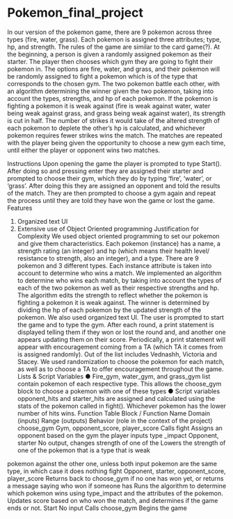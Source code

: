 # Pokemon_final_project
In our version of the pokemon game, there are 9 pokemon across three types (fire, water, grass). Each pokemon is assigned three attributes; type, hp, and strength.
The rules of the game are similar to the card game(?). At the beginning, a person is given a randomly assigned pokemon as their starter.
The player then chooses which gym they are going to fight their pokemon in. The options are fire, water, and grass, and their pokemon will be randomly assigned to fight a pokemon which is of the type that corresponds to the chosen gym. The two pokemon battle each other, with an algorithm determining the winner given the two pokemon, taking into account the types, strengths, and hp of each pokemon. If the pokemon is fighting a pokemon it is weak against (fire is weak against water, water being weak against grass, and grass being weak against water), its strength is cut in half. The number of strikes it would take of the altered strength of each pokemon to deplete the other’s hp is calculated, and whichever pokemon requires fewer strikes wins the match. The matches are repeated with the player being given the opportunity to choose a new gym each time, until either the player or opponent wins two matches.

Instructions
Upon opening the game the player is prompted to type Start(). After doing so and pressing enter they are assigned their starter and prompted to choose their gym, which they do by typing ‘fire’, ‘water’, or ‘grass’. After doing this they are assigned an opponent and told the results of the match. They are then prompted to choose a gym again and repeat the process until they are told they have won the game or lost the game.
Features
     
 1. Organized text UI
2. Extensive use of Object Oriented programming
Justification for Complexity
We used object oriented programming to set our pokemon and give them characteristics. Each pokemon (instance) has a name, a strength rating (an integer) and hp (which means their health level/ resistance to strength, also an integer), and a type. There are 9 pokemon and 3 different types. Each instance attribute is taken into account to determine who wins a match.
We implemented an algorithm to determine who wins each match, by taking into account the types of each of the two pokemon as well as their respective strengths and hp. The algorithm edits the strength to reflect whether the pokemon is fighting a pokemon it is weak against. The winner is determined by dividing the hp of each pokemon by the updated strength of the pokemon.
We also used organized text UI. The user is prompted to start the game and to type the gym. After each round, a print statement is displayed telling them if they won or lost the round and, and another one appears updating them on their score. Periodically, a print statement will appear with encouragement coming from a TA (which TA it comes from is assigned randomly). Out of the list includes Vednashh, Victoria and Stacey.
We used randomization to choose the pokemon for each match, as well as to choose a TA to offer encouragement throughout the game.
Lists & Script Variables
● Fire_gym, water_gym, and grass_gym list contain pokemon of each respective type.
This allows the choose_gym block to choose a pokemon with one of these types
● Script variables opponent_hits and starter_hits are assigned and calculated using the
stats of the pokemon called in fight(). Whichever pokemon has the lower number of hits wins.
Function Table
         Block / Function Name
Domain (inputs)
Range (outputs)
Behavior (role in the context of the project)
choose_gym
Gym, opponent_score, player_score
Calls fight
Assigns an opponent based on the gym the player inputs
type _impact
Opponent, starter
No output, changes strength of one of the
Lowers the strength of one of the pokemon that is a type that is weak
   
pokemon
against the other one, unless both input pokemon are the same type, in which case it does nothing
fight
Opponent, starter, opponent_score, player_score
Returns back to choose_gym if no one has won yet, or returns a message saying who won if someone has
Runs the algorithm to determine which pokemon wins using type_impact and the attributes of the pokemon. Updates score based on who won the match, and determines if the game ends or not.
Start
No input
Calls choose_gym
Begins the game
